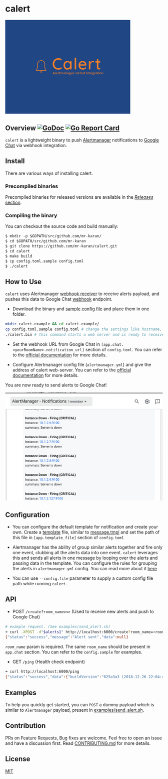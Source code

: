 # calert

<img src="images/logo.png" width="400">

## Overview [![GoDoc](https://godoc.org/github.com/mr-karan/calert?status.svg)](https://godoc.org/github.com/mr-karan/calert) [![Go Report Card](https://goreportcard.com/badge/github.com/mr-karan/calert)](https://goreportcard.com/report/github.com/mr-karan/calert)

`calert` is a lightweight binary to push [Alertmanager](https://github.com/prometheus/alertmanager) notifications to [Google Chat](http://chat.google.com) via webhook integration.

## Install

There are various ways of installing calert.

### Precompiled binaries

Precompiled binaries for released versions are available in the [_Releases_ section](https://github.com/mr-karan/calert/releases/).

### Compiling the binary

You can checkout the source code and build manually:

```
$ mkdir -p $GOPATH/src/github.com/mr-karan/
$ cd $GOPATH/src/github.com/mr-karan
$ git clone https://github.com/mr-karan/calert.git
$ cd calert
$ make build
$ cp config.toml.sample config.toml
$ ./calert
```

## How to Use

`calert` uses Alertmanager [webhook receiver](https://prometheus.io/docs/alerting/configuration/#webhook_config) to receive alerts payload, and pushes this data to Google Chat [webhook](https://developers.google.com/hangouts/chat/how-tos/webhooks) endpoint.

-   Download the binary and [sample config file](config.toml.sample) and place them in one folder.

```sh
mkdir calert-example && cd calert-example/
cp config.toml.sample config.toml # change the settings like hostname, address, google chat webhook url, timeouts etc in this file.
./calert.bin # this command starts a web server and is ready to receive events from alertmanager
```

-   Set the webhook URL from Google Chat in `[app.chat.<yourRoomName>.notification_url]` section of `config.toml`. You can refer to the [official documentation](https://developers.google.com/hangouts/chat/quickstart/incoming-bot-python#step_1_register_the_incoming_webhook) for more details.

-   Configure Alertmanager config file (`alertmanager.yml`) and give the address of calert web-server. You can refer to the [official documentation](https://prometheus.io/docs/alerting/configuration/#webhook_config) for more details.

You are now ready to send alerts to Google Chat!

![](images/gchat.png)

## Configuration

-   You can configure the default template for notification and create your own. Create a [template](https://golang.org/pkg/text/template/) file, similar to [message.tmpl](message.tmpl) and set the path of this file in `[app.template_file]` section of `config.toml`

-   Alertmanager has the ability of group similar alerts together and fire only one event, clubbing all the alerts data into one event. `calert` leverages this and sends all alerts in one message by looping over the alerts and passing data in the template. You can configure the rules for grouping the alerts in `alertmanager.yml` config. You can read more about it [here](https://github.com/prometheus/docs/blob/master/content/docs/alerting/alertmanager.md#grouping)

-   You can use `--config.file` parameter to supply a custom config file path while running `calert`.

## API

-   POST `/create?room_name=<>` (Used to receive new alerts and push to Google Chat)

```sh
# example request. (See examples/send_alert.sh)
➜ curl -XPOST -d"$alerts1" http://localhost:6000/create?room_name=<room> -i
{"status":"success","message":"Alert sent","data":null}
```

_`room_name`_ param is required. The same `room_name` should be present in `app.chat` section. You can refer to the `config.sample` for examples.

-   GET `/ping` (Health check endpoint)

```sh
➜ curl http://localhost:6000/ping
{"status":"success","data":{"buildVersion":"025a3a3 (2018-12-26 22:04:46 +0530)","buildDate":"2018-12-27 10:41:52","ping":"pong"}}
```

## Examples

To help you quickly get started, you can `POST` a dummy payload which is similar to `Alertmanager` payload, present in [examples/send_alert.sh](examples/send_alert.sh).

## Contribution

PRs on Feature Requests, Bug fixes are welcome. Feel free to open an issue and have a discussion first. Read [CONTRIBUTING.md](CONTRIBUTING.md) for more details.

## License

[MIT](license)
